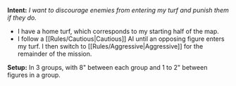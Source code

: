 **Intent:** *I want to discourage enemies from entering my turf and punish them if they do.*

* I have a home turf, which corresponds to my starting half of the map.
* I follow a [[Rules/Cautious|Cautious]] AI until an opposing figure enters my turf.  I then switch to [[Rules/Aggressive|Aggressive]] for the remainder of the mission.

**Setup:** In 3 groups, with 8" between each group and 1 to 2" between figures in a group.